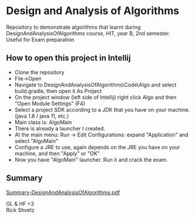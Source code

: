 # Design and Analysis of Algorithms
Repository to demonstrate algorithms that learnt during DesignAndAnalysisOfAlgorithms course, HIT, year B, 2nd semester.  
Useful for Exam preparation

## How to open this project in Intellij
* Clone the repository
* File->Open
* Navigate to DesignAndAnalysisOfAlgorithms\Code\Algo and select build.gradle, then open it As Project
* On the project window (left side of Intellij) right click Algo and then "Open Module Settings" (F4)
* Select a project SDK according to a JDK that you have on your machine. (java 1.8 / java 11, etc.)
* Main class is: AlgoMain
* There is already a launcher I created. 
* At the main menu: Run -> Edit Configurations: expand "Application" and select "AlgoMain"
* Configure a JRE to use, again depends on the JRE you have on your machine, and then "Apply" or "OK"
* Now you have "AlgoMain" launcher. Run it and crack the exam. 

## Summary
[Summary-DesignAndAnalysisOfAlgorithms.pdf](https://github.com/haimadrian/DesignAndAnalysisOfAlgorithms/blob/master/Summary-DesignAndAnalysisOfAlgorithms.pdf)


GL & HF <3  
Rick Shvetz
